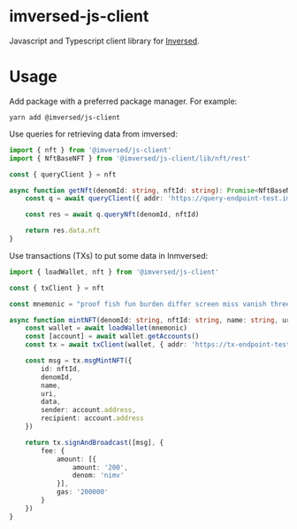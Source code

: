 # imversed-js-client

Javascript and Typescript client library for [Inversed](https://imversed.com).

# Usage

Add package with a preferred package manager. For example:

    yarn add @imversed/js-client

Use queries for retrieving data from imversed:
```ts
import { nft } from '@imversed/js-client'
import { NftBaseNFT } from '@imversed/js-client/lib/nft/rest'

const { queryClient } = nft

async function getNft(denomId: string, nftId: string): Promise<NftBaseNFT> {
    const q = await queryClient({ addr: 'https://query-endpoint-test.imversed.com '})

    const res = await q.queryNft(denomId, nftId)

    return res.data.nft
}
```

Use transactions (TXs) to put some data in Inmversed:

```ts
import { loadWallet, nft } from '@imversed/js-client'

const { txClient } = nft

const mnemonic = "proof fish fun burden differ screen miss vanish three report stereo bamboo purpose doll random blur prepare attack gallery lawn raven glove quantum blade"

async function mintNFT(denomId: string, nftId: string, name: string, uri: string, data: any) {
    const wallet = await loadWallet(mnemonic)
    const [account] = await wallet.getAccounts()
    const tx = await txClient(wallet, { addr: 'https://tx-endpoint-test.imversed.com'})

    const msg = tx.msgMintNFT({
        id: nftId,
        denomId,
        name,
        uri,
        data,
        sender: account.address,
        recipient: account.address
    })

    return tx.signAndBroadcast([msg], {
        fee: {
            amount: [{
                amount: '200',
                denom: 'nimv'
            }],
            gas: '200000'
        }
    })
}
```
